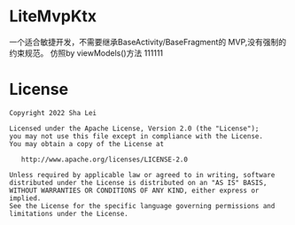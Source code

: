 
# LiteMvpKtx
一个适合敏捷开发，不需要继承BaseActivity/BaseFragment的 MVP,没有强制的约束规范。
仿照by viewModels<ViewModel>()方法
111111

# License
```properties
Copyright 2022 Sha Lei

Licensed under the Apache License, Version 2.0 (the "License");
you may not use this file except in compliance with the License.
You may obtain a copy of the License at

   http://www.apache.org/licenses/LICENSE-2.0

Unless required by applicable law or agreed to in writing, software
distributed under the License is distributed on an "AS IS" BASIS,
WITHOUT WARRANTIES OR CONDITIONS OF ANY KIND, either express or implied.
See the License for the specific language governing permissions and
limitations under the License.
```